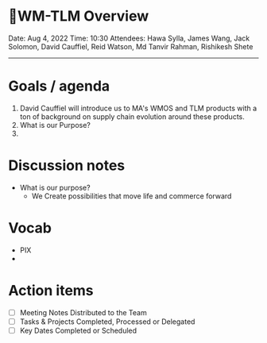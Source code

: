 
# 🌱WM-TLM Overview

Date: Aug 4, 2022
Time: 10:30
Attendees: Hawa Sylla, James Wang, Jack Solomon, David Cauffiel, Reid Watson, Md Tanvir Rahman, Rishikesh Shete

---

# Goals / agenda
1. David Cauffiel will introduce us to MA's WMOS and TLM products with a ton of background on supply chain evolution around these products.
2. What is our Purpose?
3. 

# Discussion notes
- What is our purpose?
	- We Create possibilities that move life and commerce forward


# Vocab
- PIX
- 

# Action items
- [ ] Meeting Notes Distributed to the Team
- [ ] Tasks & Projects Completed, Processed or Delegated
- [ ] Key Dates Completed or Scheduled